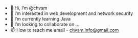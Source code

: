 - 👋 Hi, I’m @chvsm
- 👀 I’m interested in web development and network security
- 🌱 I’m currently learning Java
- 💞️ I’m looking to collaborate on ...
- 📫 How to reach me email - chvsm.info@gmail.com

<!---
chvsm/chvsm is a ✨ special ✨ repository because its `README.md` (this file) appears on your GitHub profile.
You can click the Preview link to take a look at your changes.
--->
